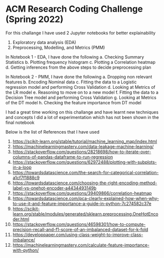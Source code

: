 # ACM Research Coding Challenge (Spring 2022)

For this challange I have used 2 Jupyter notebooks for better explainability
1. Exploratory data analysis (EDA)
2. Preprocessing, Modelling, and Metrics (PMM)

In Notebook 1 - EDA, I have done the following 
  a. Checking Summary Statistics
  b. Plotting frequency histogram
  c. Plotting a Correlation heatmap
  d. Getting inferences from the above steps to decide preprocessing plan

In Notebook 2 - PMM, I have done the following 
  a. Dropping non relevant features
  b. Encoding Nominal data
  c. Fitting the data to a Logistic regression model and performing Cross Validation
  d. Looking at Metrics of the LR model
  e. Reasoning to move on to a new model
  f. Fitting the data to a Decision Tree model and performing Cross Validation
  g. Looking at Metrics of the DT model
  h. Checking the feature importance from DT model

I had a great time working on this challange and have learnt new techniques and concepts
I did a lot of experimentation which has not been shown in the final notebook

Below is the list of References that I have used
1. https://scikit-learn.org/stable/tutorial/machine_learning_map/index.html
2. https://machinelearningmastery.com/data-leakage-machine-learning/
3. https://stackoverflow.com/questions/28218698/how-to-iterate-over-columns-of-pandas-dataframe-to-run-regression
4. https://stackoverflow.com/questions/62972488/plotting-with-subplots-in-a-loop
5. https://towardsdatascience.com/the-search-for-categorical-correlation-a1cf7f1888c9
6. https://towardsdatascience.com/choosing-the-right-encoding-method-label-vs-onehot-encoder-a4434493149b
7. https://stackoverflow.com/questions/39409866/correlation-heatmap
8. https://towardsdatascience.com/pca-clearly-explained-how-when-why-to-use-it-and-feature-importance-a-guide-in-python-7c274582c37e
9. https://scikit-learn.org/stable/modules/generated/sklearn.preprocessing.OneHotEncoder.html
10. https://stackoverflow.com/questions/46598301/how-to-compute-precision-recall-and-f1-score-of-an-imbalanced-dataset-for-k-fold
11. https://developpaper.com/using-class-weight-to-improve-class-imbalance/
12. https://machinelearningmastery.com/calculate-feature-importance-with-python/
